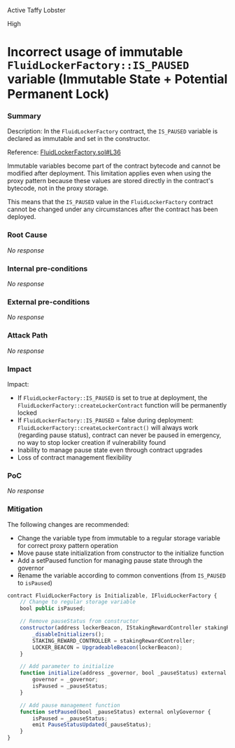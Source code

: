 Active Taffy Lobster

High

# Incorrect usage of immutable `FluidLockerFactory::IS_PAUSED` variable (Immutable State + Potential Permanent Lock)

### Summary

Description: In the `FluidLockerFactory` contract, the `IS_PAUSED` variable is declared as immutable and set in the constructor.

Reference: [FluidLockerFactory.sol#L36](https://github.com/sherlock-audit/2024-11-superfluid-locking-contract/blob/main/fluid/packages/contracts/src/FluidLockerFactory.sol#L36)

Immutable variables become part of the contract bytecode and cannot be modified after deployment. This limitation applies even when using the proxy pattern because these values are stored directly in the contract's bytecode, not in the proxy storage.

This means that the `IS_PAUSED` value in the `FluidLockerFactory` contract cannot be changed under any circumstances after the contract has been deployed.

### Root Cause

_No response_

### Internal pre-conditions

_No response_

### External pre-conditions

_No response_

### Attack Path

_No response_

### Impact

Impact:
- If `FluidLockerFactory::IS_PAUSED` is set to true at deployment, the `FluidLockerFactory::createLockerContract` function will be permanently locked
- If `FluidLockerFactory::IS_PAUSED` = false during deployment: `FluidLockerFactory::createLockerContract()` will always work (regarding pause status), contract can never be paused in emergency, no way to stop locker creation if vulnerability found
- Inability to manage pause state even through contract upgrades
- Loss of contract management flexibility

### PoC

_No response_

### Mitigation

The following changes are recommended:
- Change the variable type from immutable to a regular storage variable for correct proxy pattern operation
- Move pause state initialization from constructor to the initialize function
- Add a setPaused function for managing pause state through the governor
- Rename the variable according to common conventions (from `IS_PAUSED` to `isPaused`)

```javascript
contract FluidLockerFactory is Initializable, IFluidLockerFactory {
    // Change to regular storage variable
    bool public isPaused;

    // Remove pauseStatus from constructor
    constructor(address lockerBeacon, IStakingRewardController stakingRewardController) {
        _disableInitializers();
        STAKING_REWARD_CONTROLLER = stakingRewardController;
        LOCKER_BEACON = UpgradeableBeacon(lockerBeacon);
    }

    // Add parameter to initialize
    function initialize(address _governor, bool _pauseStatus) external initializer {
        governor = _governor;
        isPaused = _pauseStatus;
    }

    // Add pause management function
    function setPaused(bool _pauseStatus) external onlyGovernor {
        isPaused = _pauseStatus;
        emit PauseStatusUpdated(_pauseStatus);
    }
}
```